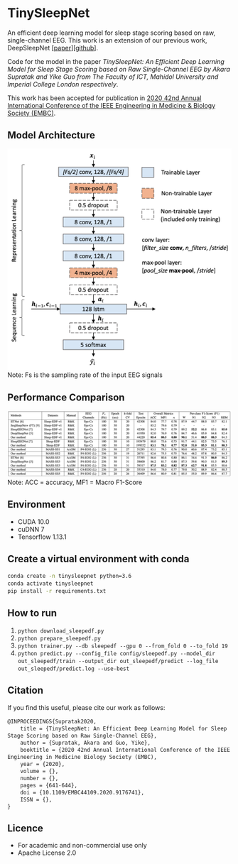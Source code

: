 # TinySleepNet

An efficient deep learning model for sleep stage scoring based on raw, single-channel EEG. This work is an extension of our previous work, DeepSleepNet [[paper](http://ieeexplore.ieee.org/document/7961240/)][[github](https://github.com/akaraspt/deepsleepnet)].

Code for the model in the paper *TinySleepNet: An Efficient Deep Learning Model for Sleep Stage Scoring based on Raw Single-Channel EEG by Akara Supratak and Yike Guo from The Faculty of ICT, Mahidol University and Imperial College London respectively*.

This work has been accepted for publication in [2020 42nd Annual International Conference of the IEEE Engineering in Medicine & Biology Society (EMBC)](https://ieeexplore.ieee.org/document/9176741).

## Model Architecture
![TinySleepNet](./img/tinysleepnet.png)
Note: Fs is the sampling rate of the input EEG signals

## Performance Comparison
![Performance Comparison](./img/compare_performance.png)
Note: ACC = accuracy, MF1 = Macro F1-Score


## Environment

* CUDA 10.0
* cuDNN 7
* Tensorflow 1.13.1

## Create a virtual environment with conda

```bash
conda create -n tinysleepnet python=3.6
conda activate tinysleepnet
pip install -r requirements.txt
```

## How to run

1. `python download_sleepedf.py`
1. `python prepare_sleepedf.py`
1. `python trainer.py --db sleepedf --gpu 0 --from_fold 0 --to_fold 19`
1. `python predict.py --config_file config/sleepedf.py --model_dir out_sleepedf/train --output_dir out_sleepedf/predict --log_file out_sleepedf/predict.log --use-best`

## Citation
If you find this useful, please cite our work as follows:

    @INPROCEEDINGS{Supratak2020,
        title = {TinySleepNet: An Efficient Deep Learning Model for Sleep Stage Scoring based on Raw Single-Channel EEG},
        author = {Supratak, Akara and Guo, Yike},
        booktitle = {2020 42nd Annual International Conference of the IEEE Engineering in Medicine Biology Society (EMBC),
        year = {2020},
        volume = {}, 
        number = {}, 
        pages = {641-644}, 
        doi = {10.1109/EMBC44109.2020.9176741}, 
        ISSN = {}, 
    }

## Licence
- For academic and non-commercial use only
- Apache License 2.0

